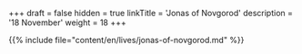 +++
draft = false
hidden = true
linkTitle = 'Jonas of Novgorod'
description = '18 November'
weight = 18
+++

{{% include file="content/en/lives/jonas-of-novgorod.md" %}}
